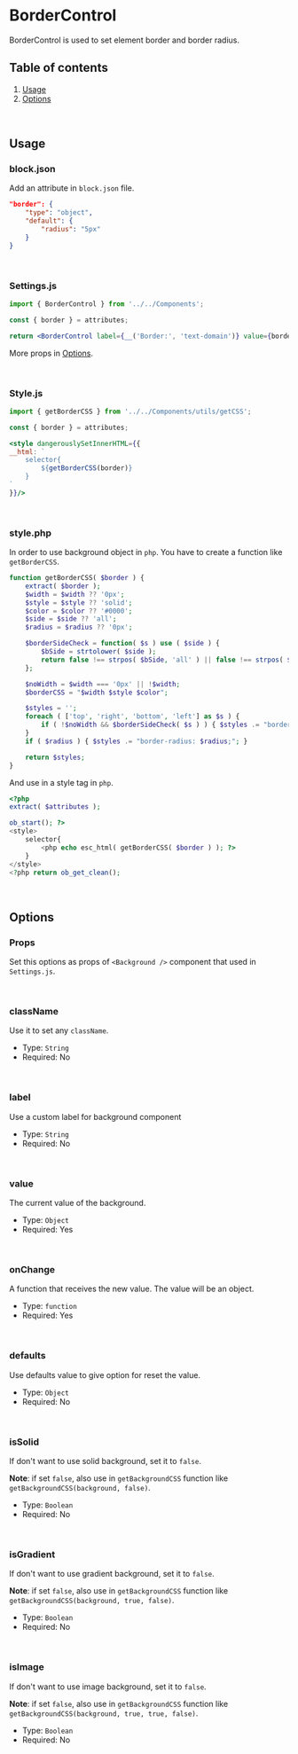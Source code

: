 # BorderControl

BorderControl is used to set element border and border radius.


## Table of contents

1. [Usage](#usage)
2. [Options](#options)

<br />

## Usage

### block.json
Add an attribute in `block.json` file.

```json
"border": {
	"type": "object",
	"default": {
		"radius": "5px"
	}
}
```

<br />

### Settings.js

```jsx
import { BorderControl } from '../../Components';

const { border } = attributes;

return <BorderControl label={__('Border:', 'text-domain')} value={border} onChange={val => setAttributes({ border: val })} defaults={{ radius: '5px' }} />
```

More props in [Options](#options).

<br />

### Style.js
```jsx
import { getBorderCSS } from '../../Components/utils/getCSS';

const { border } = attributes;

<style dangerouslySetInnerHTML={{
__html: `
	selector{
		${getBorderCSS(border)}
	}
`
}}/>
```

<br />

### style.php
In order to use background object in `php`. You have to create a function like `getBorderCSS`.

```php
function getBorderCSS( $border ) {
	extract( $border );
	$width = $width ?? '0px';
	$style = $style ?? 'solid';
	$color = $color ?? '#0000';
	$side = $side ?? 'all';
	$radius = $radius ?? '0px';

	$borderSideCheck = function( $s ) use ( $side ) {
		$bSide = strtolower( $side );
		return false !== strpos( $bSide, 'all' ) || false !== strpos( $bSide, $s );
	};

	$noWidth = $width === '0px' || !$width;
	$borderCSS = "$width $style $color";

	$styles = '';
	foreach ( ['top', 'right', 'bottom', 'left'] as $s ) {
		if ( !$noWidth && $borderSideCheck( $s ) ) { $styles .= "border-$s: $borderCSS;"; }
	}
	if ( $radius ) { $styles .= "border-radius: $radius;"; }

	return $styles;
}
```

And use in a style tag in `php`.
```php
<?php
extract( $attributes );

ob_start(); ?>
<style>
	selector{
		<php echo esc_html( getBorderCSS( $border ) ); ?>
	}
</style>
<?php return ob_get_clean();
```

<br />

## Options
### Props
Set this options as props of `<Background />` component that used in `Settings.js`.

<br />

### className

Use it to set any `className`.

- Type: `String`
- Required: No

<br />

### label

Use a custom label for background component

- Type: `String`
- Required: No

<br />

### value

The current value of the background.

- Type: `Object`
- Required: Yes

<br />

### onChange

A function that receives the new value. The value will be an object.

- Type: `function`
- Required: Yes

<br />

### defaults

Use defaults value to give option for reset the value.

- Type: `Object`
- Required: No

<br />

### isSolid

If don't want to use solid background, set it to `false`.

**Note**: if set `false`, also use in `getBackgroundCSS` function like `getBackgroundCSS(background, false)`.

- Type: `Boolean`
- Required: No

<br />

### isGradient

If don't want to use gradient background, set it to `false`.

**Note**: if set `false`, also use in `getBackgroundCSS` function like `getBackgroundCSS(background, true, false)`.

- Type: `Boolean`
- Required: No

<br />

### isImage

If don't want to use image background, set it to `false`.

**Note**: if set `false`, also use in `getBackgroundCSS` function like `getBackgroundCSS(background, true, true, false)`.

- Type: `Boolean`
- Required: No